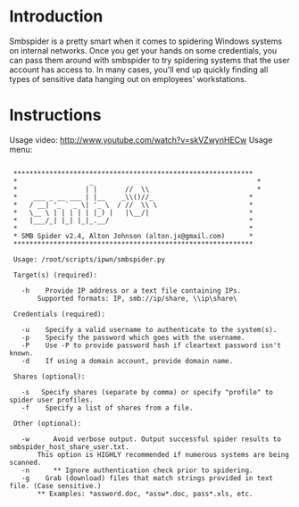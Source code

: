 Introduction
===
Smbspider is a pretty smart when it comes to spidering Windows systems on internal networks. Once you get your hands on some credentials, you can pass them around with smbspider to try spidering systems that the user account has access to. In many cases, you'll end up quickly finding all types of sensitive data hanging out on employees' workstations.

Instructions
===
Usage video: http://www.youtube.com/watch?v=skVZwynHECw
Usage menu:

<pre><code>
 ************************************************************
 *                  _                                         *
 *                 | |       //  \\                           *
 *    ___ _ __ ___ | |__    _\\()//_                        *
 *   / __| '_ ` _ \| '_ \  / //  \\ \                       *
 *   \__ \ | | | | | |_) |   |\__/|                         *
 *   |___/_| |_| |_|_.__/                                   *
 *                                                          *
 * SMB Spider v2.4, Alton Johnson (alton.jx@gmail.com)      *
 ************************************************************

 Usage: /root/scripts/ipwn/smbspider.py <OPTIONS>

 Target(s) (required): 

   -h <host>   Provide IP address or a text file containing IPs.
       Supported formats: IP, smb://ip/share, \\ip\share\

 Credentials (required): 

   -u <user>   Specify a valid username to authenticate to the system(s).
   -p <pass>   Specify the password which goes with the username.
   -P <hash>   Use -P to provide password hash if cleartext password isn't known.
   -d <domain>   If using a domain account, provide domain name.

 Shares (optional):

   -s <share>  Specify shares (separate by comma) or specify "profile" to spider user profiles.
   -f <file>   Specify a list of shares from a file.

 Other (optional):

   -w      Avoid verbose output. Output successful spider results to smbspider_host_share_user.txt.
       This option is HIGHLY recommended if numerous systems are being scanned.
   -n      ** Ignore authentication check prior to spidering.
   -g <file>   Grab (download) files that match strings provided in text file. (Case sensitive.)
       ** Examples: *assword.doc, *assw*.doc, pass*.xls, etc.

</code></pre>